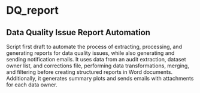 # DQ_report

## Data Quality Issue Report Automation

Script first draft to automate the process of extracting, processing, and generating reports for data quality issues, while also generating and sending notification emails. It uses data from an audit extraction, dataset owner list, and corrections file, performing data transformations, merging, and filtering before creating structured reports in Word documents. Additionally, it generates summary plots and sends emails with attachments for each data owner.
